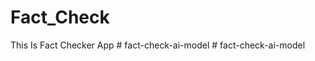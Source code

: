# Fact_Check
This Is Fact Checker App 
#   f a c t - c h e c k - a i - m o d e l  
 #   f a c t - c h e c k - a i - m o d e l  
 